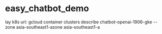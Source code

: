 # easy_chatbot_demo
lay k8s url:  gcloud container clusters describe chatbot-openai-1906-gke --zone asia-southeast1-azone asia-southeast1-a